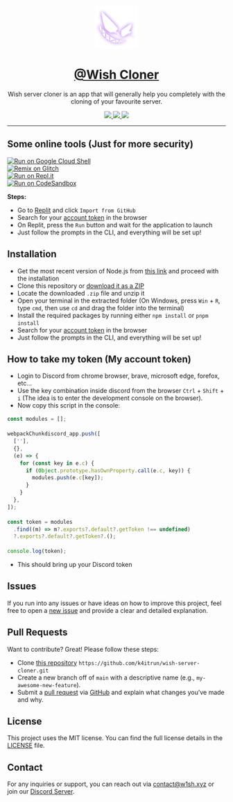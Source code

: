 <div align="center">

<img src=".github/assets/wish.png" width=100 alt="Wish Cloner"/><br/>

# [@Wish Cloner](https://github.com/k4itrun/wish-server-cloner)

Wish server cloner is an app that will generally help you completely with the cloning of your favourite server.

</div>

<div align="center">
  <a aria-label="GitHub License" href="https://github.com/k4itrun/wish-server-cloner/blob/master/license.md">
    <img src="https://img.shields.io/github/license/k4itrun/k4itrun?color=%23e3aef0&logo=github&style=flat-square&label=License">
  </a>
  <a aria-label="Version" href="https://github.com/k4itrun/wish-server-cloner/releases">
    <img src="https://img.shields.io/github/v/release/k4itrun/wish-server-cloner?color=%23e3aef0&logo=github&style=flat-square&label=Version">
  </a>
  <a aria-label="Discord" href="https://discord.gg/A6Vu7gYE">
    <img src="https://img.shields.io/discord/903684797560397915?color=%23e3aef0&logo=discord&style=flat-square&logoColor=fff&label=Discord">
  </a>
</div>

---

## Some online tools (Just for more security)

<div>
  <a href="https://shell.cloud.google.com/cloudshell/open?cloudshell_git_repo=https://github.com/wishware/wish-server-cloner.git&tutorial=README.md">
    <img alt="Run on Google Cloud Shell" src="https://gstatic.com/cloudssh/images/open-btn.svg" height="30"/>
  </a><br/>
  <a href="https://glitch.com/edit/#!/import/github/wishware/wish-server-cloner">
    <img alt="Remix on Glitch" src="https://cdn.glitch.com/2703baf2-b643-4da7-ab91-7ee2a2d00b5b%2Fremix-button.svg" height="30"/>
  </a><br/>
  <a href="https://repl.it/github/wishware/wish-server-cloner">
    <img alt="Run on Repl.it" src="https://repl.it/badge/github/k4itrun/wish-server-cloner" height="40"/>
  </a><br/>
  <a href="https://codesandbox.io/p/github/wishware/wish-server-cloner">
    <img alt="Run on CodeSandbox" src="https://user-images.githubusercontent.com/1863771/68405395-5020f400-0180-11ea-8818-8cb255d9fe71.png" height="44"/>
  </a>
</div>

**Steps:**

- Go to [Replit](https://repl.it/github/k4itrun/wish-server-cloner) and click `Import from GitHub`
- Search for your [account token](#how-to-take-my-token-my-account-token) in the browser
- On Replit, press the `Run` button and wait for the application to launch
- Just follow the prompts in the CLI, and everything will be set up!

## Installation

- Get the most recent version of Node.js from [this link](https://nodejs.org/en/download/) and proceed with the installation
- Clone this repository or [download it as a ZIP](https://github.com/k4itrun/wish-server-cloner/archive/refs/heads/main.zip)
- Locate the downloaded `.zip` file and unzip it
- Open your terminal in the extracted folder (On Windows, press `Win` + `R`, type `cmd`, then use `cd` and drag the folder into the terminal)
- Install the required packages by running either `npm install` or `pnpm install`
- Search for your [account token](#how-to-take-my-token-my-account-token) in the browser
- Just follow the prompts in the CLI, and everything will be set up!

## How to take my token (My account token)

- Login to Discord from chrome browser, brave, microsoft edge, forefox, etc...
- Use the key combination inside discord from the browser `Ctrl` + `Shift` + `i` (The idea is to enter the development console on the browser).
- Now copy this script in the console:

```js
const modules = [];

webpackChunkdiscord_app.push([
  [''],
  {},
  (e) => {
    for (const key in e.c) {
      if (Object.prototype.hasOwnProperty.call(e.c, key)) {
        modules.push(e.c[key]);
      }
    }
  },
]);

const token = modules
  .find((m) => m?.exports?.default?.getToken !== undefined)
  ?.exports?.default?.getToken?.();

console.log(token);
```

- This should bring up your Discord token

## Issues

If you run into any issues or have ideas on how to improve this project, feel free to open a [new issue](https://github.com/k4itrun/wish-server-cloner/issues) and provide a clear and detailed explanation.

## Pull Requests

Want to contribute? Great! Please follow these steps:

- Clone [this repository](https://github.com/k4itrun/wish-server-cloner) `https://github.com/k4itrun/wish-server-cloner.git`
- Create a new branch off of `main` with a descriptive name (e.g., `my-awesome-new-feature`).
- Submit a [pull request](https://github.com/k4itrun/wish-server-cloner/pulls) via [GitHub](https://github.com/) and explain what changes you’ve made and why.

## License

This project uses the MIT license. You can find the full license details in the [LICENSE](https://github.com/k4itrun/wish-server-cloner/blob/master/license.md) file.

## Contact

For any inquiries or support, you can reach out via [contact@w1sh.xyz](mailto:contact@w1sh.xyz) or join our [Discord Server](https://discord.gg/A6Vu7gYE).
